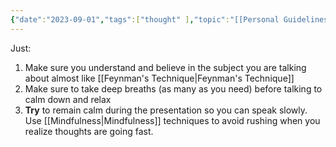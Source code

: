 ```yaml
---
{"date":"2023-09-01","tags":["thought" ],"topic":"[[Personal Guidelines]]","publish":true,"PassFrontmatter":true}
---
```


Just:
1. Make sure you <span class="red">understand and believe</span> in the subject you are talking about almost like [[Feynman's Technique\|Feynman's Technique]]
2. Make sure to <span class="red">take deep breaths</span> (as many as you need) before talking to calm down and relax
3. **Try** to remain calm during the presentation so you can <span class="red">speak slowly</span>. Use [[Mindfulness\|Mindfulness]] techniques to avoid rushing when you realize thoughts are going fast.